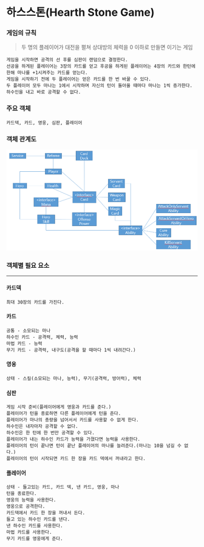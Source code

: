 # 하스스톤(Hearth Stone Game)

### 게임의 규칙
> 두 명의 플레이어가 대전을 펼쳐 상대방의 체력을 0 이하로 만들면 이기는 게임
```
게임을 시작하면 공격의 선 후를 심판이 랜덤으로 결정한다.
선공을 하게된 플레이어는 3장의 카드를 얻고 후공을 하게된 플레이어는 4장의 카드와 한턴에 한해 마나를 +1시켜주는 카드를 얻는다.
게임을 시작하기 전에 두 플레이어는 얻은 카드를 한 번 바꿀 수 있다.
두 플레이어 모두 마나는 1에서 시작하며 자신의 턴이 돌아올 때마다 마나는 1씩 증가한다.
하수인을 내고 바로 공격할 수 없다.
```

### 주요 객체
```
카드덱, 카드, 영웅, 심판, 플레이어
```

### 객체 관계도
![객체 관계도](./images/classDiagram.PNG)

### 객체별 필요 요소
----

#### 카드덱
```
최대 30장의 카드를 가진다.
```

#### 카드
```
공통 - 소모되는 마나
하수인 카드 - 공격력, 체력, 능력
마법 카드 - 능력
무기 카드 - 공격력, 내구도(공격을 할 때마다 1씩 내려간다.)
```

#### 영웅
```
상태 - 스킬(소모되는 마나, 능력), 무기(공격력, 방어력), 체력
```

#### 심판
```
게임 시작 준비(플레이어에게 영웅과 카드를 준다.)
플레이어가 턴을 종료하면 다른 플레이어에게 턴을 준다.
플레이어가 마나의 총량을 넘어서서 카드를 사용할 수 없게 한다.
하수인은 내자마자 공격할 수 없다.
하수인은 한 턴에 한 번만 공격할 수 있다.
플레이어가 내는 하수인 카드가 능력을 가졌다면 능력을 사용한다.
플레이어의 턴이 끝나면 턴이 끝난 플레이어의 마나를 늘려준다.(마나는 10을 넘길 수 없다.)
플레이어의 턴이 시작되면 카드 한 장을 카드 덱에서 꺼내라고 한다.
```

#### 플레이어
```
상태 - 들고있는 카드, 카드 덱, 낸 카드, 영웅, 마나 
턴을 종료한다.
영웅의 능력을 사용한다.
영웅으로 공격한다.
카드덱에서 카드 한 장을 꺼내서 든다.
들고 있는 하수인 카드를 낸다.
낸 하수인 카드를 사용한다.
마법 카드를 사용한다.
무기 카드를 영웅에게 준다.
```